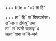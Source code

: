 +++
title = "०२ ता हि"

+++
ता᳓ हि᳓ श्र᳓यिष्ठवर्चसा+  
रा᳓जाना दीर्घश्रु᳓त्तमा  
ता᳓ स᳓त्पती ऋतावृ᳓ध  
ऋता᳓वाना ज᳓ने-जने